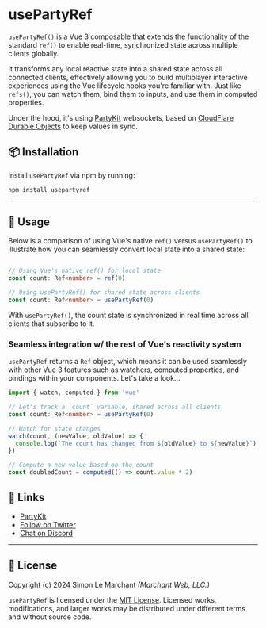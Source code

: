 # usePartyRef

`usePartyRef()` is a Vue 3 composable that extends the functionality of the standard `ref()` to enable real-time, synchronized state across multiple clients globally.

It transforms any local reactive state into a shared state across all connected clients, effectively allowing you to build multiplayer interactive experiences using the Vue lifecycle hooks you're familiar with. Just like `refs()`, you can watch them, bind them to inputs, and use them in computed properties.

Under the hood, it's using [PartyKit](https://www.partykit.io/) websockets, based on [CloudFlare Durable Objects](https://developers.cloudflare.com/durable-objects/) to keep values in sync.

## 📦 Installation

Install `usePartyRef` via npm by running:

```bash
npm install usepartyref
```

---

## 🚀 Usage

Below is a comparison of using Vue's native `ref()` versus `usePartyRef()` to illustrate how you can seamlessly convert local state into a shared state:

```ts

// Using Vue's native ref() for local state
const count: Ref<number> = ref(0)

// Using usePartyRef() for shared state across clients
const count: Ref<number> = usePartyRef(0)

```
With `usePartyRef()`, the count state is synchronized in real time across all clients that subscribe to it.

### Seamless integration w/ the rest of Vue's reactivity system

`usePartyRef` returns a `Ref` object, which means it can be used seamlessly with other Vue 3 features such as watchers, computed properties, and bindings within your components. Let's take a look...

```ts
import { watch, computed } from 'vue'

// Let's track a `count` variable, shared across all clients
const count: Ref<number> = usePartyRef(0)

// Watch for state changes
watch(count, (newValue, oldValue) => {
  console.log(`The count has changed from ${oldValue} to ${newValue}`)
})

// Compute a new value based on the count
const doubledCount = computed(() => count.value * 2)

```

## 🔗 Links

- [PartyKit](https://partykit.io/)
- [Follow on Twitter](https://twitter.com/marchantweb)
- [Chat on Discord](https://discord.gg/hKyfDAddsK)

---

## 📄 License

Copyright (c) 2024 Simon Le Marchant _(Marchant Web, LLC.)_

`usePartyRef` is licensed under the [MIT License](https://github.com/vuexyz/vuexyz/blob/main/LICENSE). Licensed works, modifications, and larger works may be distributed under different terms and without source code.
